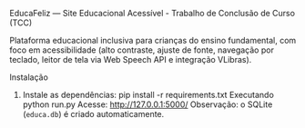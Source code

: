 
 EducaFeliz — Site Educacional Acessível - Trabalho de Conclusão de Curso (TCC)

Plataforma educacional inclusiva para crianças do ensino fundamental, com foco em acessibilidade (alto contraste, ajuste de fonte, navegação por teclado, leitor de tela via Web Speech API e integração VLibras).

 Instalação
1. Instale as dependências:
pip install -r requirements.txt
 Executando
python run.py
Acesse: http://127.0.0.1:5000/
Observação: o SQLite (`educa.db`) é criado automaticamente.
